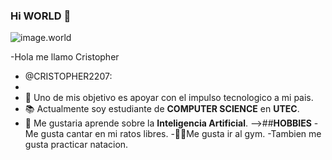 ### Hi WORLD 🤑
![image.world](https://as.com/meristation/imagenes/2020/08/17/reportajes/1597663026_344740_1598083996_noticia_normal.jpg)

-Hola me llamo Cristopher
- @CRISTOPHER2207:
- 
- 🔰 Uno de mis objetivo es apoyar con el impulso tecnologico a mi pais.
- 📚 Actualmente soy estudiante de **COMPUTER SCIENCE** en **UTEC**.
- 🤖 Me gustaria aprende sobre la **Inteligencia Artificial**.
-->##**HOBBIES**
-Me gusta cantar en mi ratos libres.
-🦾💪Me gusta ir al gym.
-Tambien me gusta practicar natacion.

